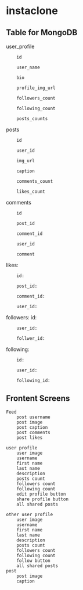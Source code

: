 # instaclone

## Table for MongoDB

user_profile

		id
	
 		user_name
	 
		bio
	
 		profile_img_url
	 
		followers_count
	
		following_count
	
		posts_counts
	

posts

		id
	
		user_id
	
		img_url
	
		caption
	
		comments_count
	
		likes_count
	
	
comments

		id
	
		post_id
	
 		comment_id
	 
		user_id
	
 		comment
	 


likes:

		id:
	
		post_id:
	
		comment_id:
	
		user_id:
	
	
followers:
		id:
  
		user_id:
  
		follwer_id:
  

following:

		id:
	
		user_id:
	
		following_id:
	
	

## Frontent Screens

	Feed
		post username
		post image
		post caption
		post comments
		post likes
		
	user profile
		user image
		username 
		first name
		last name
		description
		posts count
		followers count
		following count
		edit profile button
		share profile button
		all shared posts

	other user profile
		user image
		username 
		first name
		last name
		description
		posts count
		followers count
		following count
		follow button
		all shared posts
	post
		post image
		caption
		
	
	
